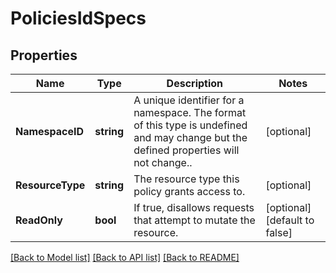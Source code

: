 # PoliciesIdSpecs

## Properties

Name | Type | Description | Notes
------------ | ------------- | ------------- | -------------
**NamespaceID** | **string** | A unique identifier for a namespace. The format of this type is undefined and may change but the defined properties will not change..  | [optional] 
**ResourceType** | **string** | The resource type this policy grants access to.  | [optional] 
**ReadOnly** | **bool** | If true, disallows requests that attempt to mutate the resource.  | [optional] [default to false]

[[Back to Model list]](../README.md#documentation-for-models) [[Back to API list]](../README.md#documentation-for-api-endpoints) [[Back to README]](../README.md)


